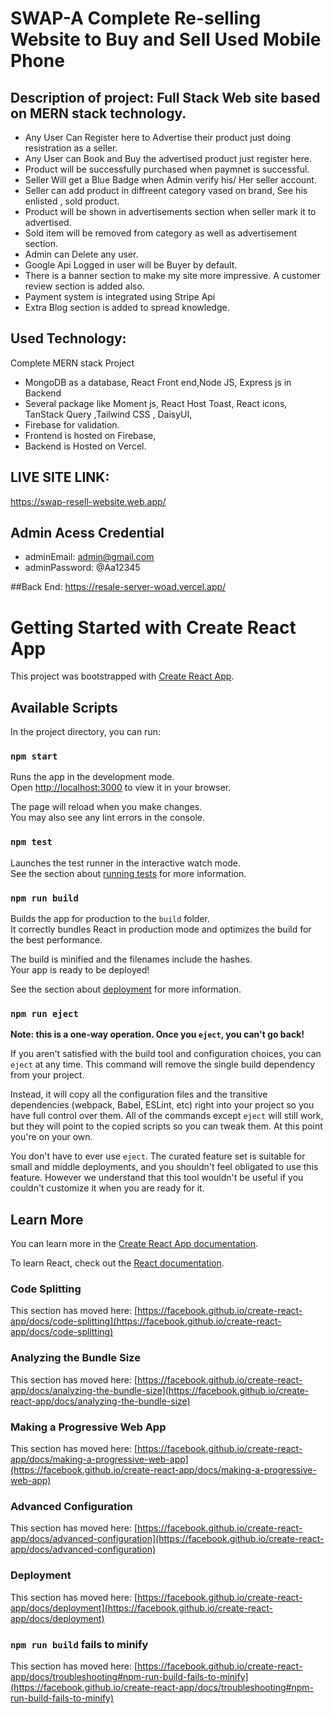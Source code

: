 # SWAP-A Complete Re-selling Website to Buy and Sell Used Mobile Phone

## Description of project: Full Stack Web site based on MERN stack technology.

* Any User Can Register here to Advertise their product just doing resistration as a seller.
* Any User can Book and Buy the advertised product just register here.
* Product will be successfully purchased when paymnet is successful.
* Seller Will get a Blue Badge when Admin verify his/ Her seller account.
* Seller can add product in diffreent category vased on brand, See his enlisted , sold product.
* Product will be shown in advertisements section when seller mark it to advertised.
* Sold item will be removed from category as well as advertisement section.
* Admin can Delete any user.
* Google Api Logged in user will be Buyer by default.
* There is a banner section to make my site more impressive. A customer review section is added also.
* Payment system is integrated using Stripe Api
* Extra Blog section is added to spread knowledge.


## Used Technology: 
Complete MERN stack Project
* MongoDB as a database, React Front end,Node JS, Express js in Backend
* Several package like Moment js, React Host Toast, React icons, TanStack Query ,Tailwind CSS , DaisyUI, 
* Firebase for validation.
* Frontend is hosted  on Firebase,
* Backend is Hosted on Vercel.

## LIVE SITE LINK: 
https://swap-resell-website.web.app/

## Admin Acess Credential
* adminEmail: admin@gmail.com
* adminPassword: @Aa12345

##Back End:
https://resale-server-woad.vercel.app/





































# Getting Started with Create React App

This project was bootstrapped with [Create React App](https://github.com/facebook/create-react-app).

## Available Scripts

In the project directory, you can run:

### `npm start`

Runs the app in the development mode.\
Open [http://localhost:3000](http://localhost:3000) to view it in your browser.

The page will reload when you make changes.\
You may also see any lint errors in the console.

### `npm test`

Launches the test runner in the interactive watch mode.\
See the section about [running tests](https://facebook.github.io/create-react-app/docs/running-tests) for more information.

### `npm run build`

Builds the app for production to the `build` folder.\
It correctly bundles React in production mode and optimizes the build for the best performance.

The build is minified and the filenames include the hashes.\
Your app is ready to be deployed!

See the section about [deployment](https://facebook.github.io/create-react-app/docs/deployment) for more information.

### `npm run eject`

**Note: this is a one-way operation. Once you `eject`, you can't go back!**

If you aren't satisfied with the build tool and configuration choices, you can `eject` at any time. This command will remove the single build dependency from your project.

Instead, it will copy all the configuration files and the transitive dependencies (webpack, Babel, ESLint, etc) right into your project so you have full control over them. All of the commands except `eject` will still work, but they will point to the copied scripts so you can tweak them. At this point you're on your own.

You don't have to ever use `eject`. The curated feature set is suitable for small and middle deployments, and you shouldn't feel obligated to use this feature. However we understand that this tool wouldn't be useful if you couldn't customize it when you are ready for it.

## Learn More

You can learn more in the [Create React App documentation](https://facebook.github.io/create-react-app/docs/getting-started).

To learn React, check out the [React documentation](https://reactjs.org/).

### Code Splitting

This section has moved here: [https://facebook.github.io/create-react-app/docs/code-splitting](https://facebook.github.io/create-react-app/docs/code-splitting)

### Analyzing the Bundle Size

This section has moved here: [https://facebook.github.io/create-react-app/docs/analyzing-the-bundle-size](https://facebook.github.io/create-react-app/docs/analyzing-the-bundle-size)

### Making a Progressive Web App

This section has moved here: [https://facebook.github.io/create-react-app/docs/making-a-progressive-web-app](https://facebook.github.io/create-react-app/docs/making-a-progressive-web-app)

### Advanced Configuration

This section has moved here: [https://facebook.github.io/create-react-app/docs/advanced-configuration](https://facebook.github.io/create-react-app/docs/advanced-configuration)

### Deployment

This section has moved here: [https://facebook.github.io/create-react-app/docs/deployment](https://facebook.github.io/create-react-app/docs/deployment)

### `npm run build` fails to minify

This section has moved here: [https://facebook.github.io/create-react-app/docs/troubleshooting#npm-run-build-fails-to-minify](https://facebook.github.io/create-react-app/docs/troubleshooting#npm-run-build-fails-to-minify)
